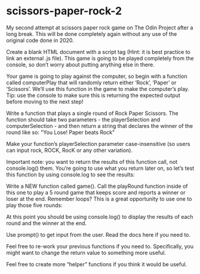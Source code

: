 # scissors-paper-rock-2

My second attempt at scissors paper rock game on The Odin Project after a long break. This will be done completely again without any use of the original code done in 2020.

Create a blank HTML document with a script tag (Hint: it is best practice to link an external .js file). This game is going to be played completely from the console, so don’t worry about putting anything else in there.

Your game is going to play against the computer, so begin with a function called computerPlay that will randomly return either ‘Rock’, ‘Paper’ or ‘Scissors’. We’ll use this function in the game to make the computer’s play. Tip: use the console to make sure this is returning the expected output before moving to the next step!

Write a function that plays a single round of Rock Paper Scissors. The function should take two parameters - the playerSelection and computerSelection - and then return a string that declares the winner of the round like so: "You Lose! Paper beats Rock"

Make your function’s playerSelection parameter case-insensitive (so users can input rock, ROCK, RocK or any other variation).

Important note: you want to return the results of this function call, not console.log() them. You’re going to use what you return later on, so let’s test this function by using console.log to see the results:

Write a NEW function called game(). Call the playRound function inside of this one to play a 5 round game that keeps score and reports a winner or loser at the end.
Remember loops? This is a great opportunity to use one to play those five rounds:

At this point you should be using console.log() to display the results of each round and the winner at the end.

Use prompt() to get input from the user. Read the docs here if you need to.

Feel free to re-work your previous functions if you need to. Specifically, you might want to change the return value to something more useful.

Feel free to create more “helper” functions if you think it would be useful.